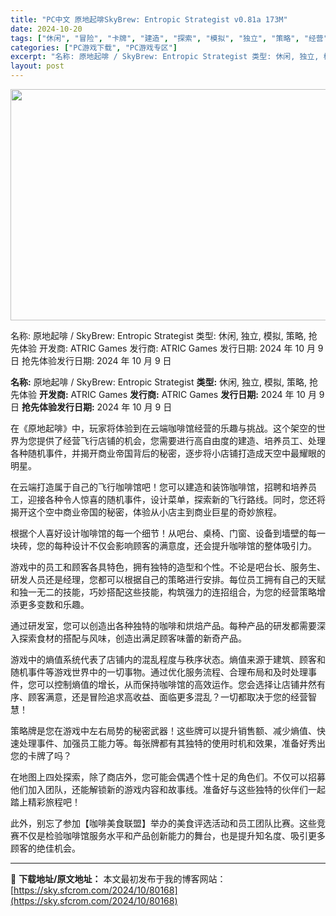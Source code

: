 ```yaml
---
title: "PC中文 原地起啡SkyBrew: Entropic Strategist v0.81a 173M"
date: 2024-10-20
tags: ["休闲", "冒险", "卡牌", "建造", "探索", "模拟", "独立", "策略", "经营"]
categories: ["PC游戏下载", "PC游戏专区"]
excerpt: "名称: 原地起啡 / SkyBrew: Entropic Strategist 类型: 休闲, 独立, 模拟, 策略, 抢先体验 开发商: ATRIC Games 发行商: ATRIC Games 发行日期: 2024 年 10 月 9 日 抢先体验发行日期: 2024 年 10 月 9 日 **名&hellip;"
layout: post
---
```


<img class="aligncenter size-full wp-image-80169" src="https://sky.sfcrom.com/wp-content/uploads/2024/10/2024102010133771.webp" alt="" width="660" height="370" />

名称: 原地起啡 / SkyBrew: Entropic Strategist
类型: 休闲, 独立, 模拟, 策略, 抢先体验
开发商: ATRIC Games
发行商: ATRIC Games
发行日期: 2024 年 10 月 9 日
抢先体验发行日期: 2024 年 10 月 9 日

**名称:** 原地起啡 / SkyBrew: Entropic Strategist
**类型:** 休闲, 独立, 模拟, 策略, 抢先体验
**开发商:** ATRIC Games
**发行商:** ATRIC Games
**发行日期:** 2024 年 10 月 9 日
**抢先体验发行日期:** 2024 年 10 月 9 日

在《原地起啡》中，玩家将体验到在云端咖啡馆经营的乐趣与挑战。这个架空的世界为您提供了经营飞行店铺的机会，您需要进行高自由度的建造、培养员工、处理各种随机事件，并揭开商业帝国背后的秘密，逐步将小店铺打造成天空中最耀眼的明星。

在云端打造属于自己的飞行咖啡馆吧！您可以建造和装饰咖啡馆，招聘和培养员工，迎接各种令人惊喜的随机事件，设计菜单，探索新的飞行路线。同时，您还将揭开这个空中商业帝国的秘密，体验从小店主到商业巨星的奇妙旅程。

根据个人喜好设计咖啡馆的每一个细节！从吧台、桌椅、门窗、设备到墙壁的每一块砖，您的每种设计不仅会影响顾客的满意度，还会提升咖啡馆的整体吸引力。

游戏中的员工和顾客各具特色，拥有独特的造型和个性。不论是吧台长、服务生、研发人员还是经理，您都可以根据自己的策略进行安排。每位员工拥有自己的天赋和独一无二的技能，巧妙搭配这些技能，构筑强力的连招组合，为您的经营策略增添更多变数和乐趣。

通过研发室，您可以创造出各种独特的咖啡和烘焙产品。每种产品的研发都需要深入探索食材的搭配与风味，创造出满足顾客味蕾的新奇产品。

游戏中的熵值系统代表了店铺内的混乱程度与秩序状态。熵值来源于建筑、顾客和随机事件等游戏世界中的一切事物。通过优化服务流程、合理布局和及时处理事件，您可以控制熵值的增长，从而保持咖啡馆的高效运作。您会选择让店铺井然有序、顾客满意，还是冒险追求高收益、面临更多混乱？一切都取决于您的经营智慧！

策略牌是您在游戏中左右局势的秘密武器！这些牌可以提升销售额、减少熵值、快速处理事件、加强员工能力等。每张牌都有其独特的使用时机和效果，准备好秀出您的卡牌了吗？

在地图上四处探索，除了商店外，您可能会偶遇个性十足的角色们。不仅可以招募他们加入团队，还能解锁新的游戏内容和故事线。准备好与这些独特的伙伴们一起踏上精彩旅程吧！

此外，别忘了参加【咖啡美食联盟】举办的美食评选活动和员工团队比赛。这些竞赛不仅是检验咖啡馆服务水平和产品创新能力的舞台，也是提升知名度、吸引更多顾客的绝佳机会。

---
📖 **下载地址/原文地址：** 本文最初发布于我的博客网站：[https://sky.sfcrom.com/2024/10/80168](https://sky.sfcrom.com/2024/10/80168)
